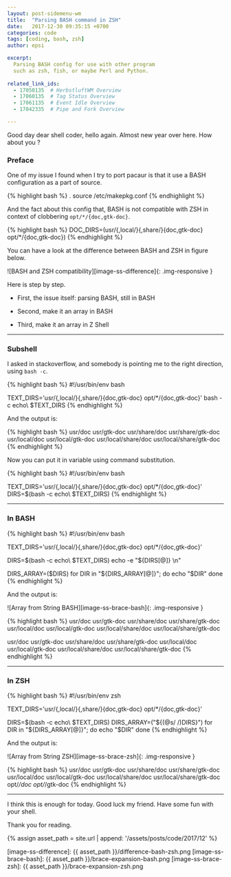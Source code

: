 ```yaml
---
layout: post-sidemenu-wm
title:  "Parsing BASH command in ZSH"
date:   2017-12-30 09:35:15 +0700
categories: code
tags: [coding, bash, zsh]
author: epsi

excerpt:
  Parsing BASH config for use with other program
  such as zsh, fish, or maybe Perl and Python.
  
related_link_ids: 
  - 17050135  # HerbstluftWM Overview
  - 17060135  # Tag Status Overview
  - 17061135  # Event Idle Overview
  - 17042335  # Pipe and Fork Overview

---
```


Good day dear shell coder, hello again.
Almost new year over here.
How about you ?

### Preface

One of my issue I found when I try to port pacaur is that it use a BASH configuration as a part of source.

{% highlight bash %}
. source /etc/makepkg.conf
{% endhighlight %}

And the fact about this config that, BASH is not compatible with ZSH in context of clobbering
<code>opt/*/{doc,gtk-doc}</code>.

{% highlight bash %}
DOC_DIRS=(usr/{,local/}{,share/}{doc,gtk-doc} opt/*/{doc,gtk-doc})
{% endhighlight %}

You can have a look at the difference between BASH and ZSH in figure below.

![BASH and ZSH compatibility][image-ss-difference]{: .img-responsive }

Here is step by step.

*	First, the issue itself: parsing BASH, still in BASH

*	Second, make it an array in BASH

*	Third, make it an array in Z Shell

-- -- --

### Subshell

I asked in stackoverflow,
and somebody is pointing me to the right direction,
using <code>bash -c</code>.

{% highlight bash %} 
#!/usr/bin/env bash

TEXT_DIRS='usr/{,local/}{,share/}{doc,gtk-doc} opt/*/{doc,gtk-doc}'
bash -c echo\ $TEXT_DIRS
{% endhighlight %}

And the output is:

{% highlight bash %} 
usr/doc usr/gtk-doc usr/share/doc usr/share/gtk-doc usr/local/doc usr/local/gtk-doc usr/local/share/doc usr/local/share/gtk-doc
{% endhighlight %}

Now you can put it in variable using command substitution.

{% highlight bash %} 
#!/usr/bin/env bash

TEXT_DIRS='usr/{,local/}{,share/}{doc,gtk-doc} opt/*/{doc,gtk-doc}'
DIRS=$(bash -c echo\ $TEXT_DIRS)
{% endhighlight %}

-- -- --

### In BASH

{% highlight bash %} 
#!/usr/bin/env bash

TEXT_DIRS='usr/{,local/}{,share/}{doc,gtk-doc} opt/*/{doc,gtk-doc}'

DIRS=$(bash -c echo\ $TEXT_DIRS)
echo -e "${DIRS[@]} \n"

DIRS_ARRAY=($DIRS)
for DIR in "${DIRS_ARRAY[@]}"; do 
  echo "$DIR"
done
{% endhighlight %}

And the output is:

![Array from String BASH][image-ss-brace-bash]{: .img-responsive }

{% highlight bash %} 
usr/doc usr/gtk-doc usr/share/doc usr/share/gtk-doc usr/local/doc usr/local/gtk-doc usr/local/share/doc usr/local/share/gtk-doc 

usr/doc
usr/gtk-doc
usr/share/doc
usr/share/gtk-doc
usr/local/doc
usr/local/gtk-doc
usr/local/share/doc
usr/local/share/gtk-doc
{% endhighlight %}

-- -- --

### In ZSH

{% highlight bash %} 
#!/usr/bin/env zsh

TEXT_DIRS='usr/{,local/}{,share/}{doc,gtk-doc} opt/*/{doc,gtk-doc}'

DIRS=$(bash -c echo\ $TEXT_DIRS)
DIRS_ARRAY=("${(@s/ /)DIRS}") 
for DIR in "${DIRS_ARRAY[@]}"; do 
  echo "$DIR"
done
{% endhighlight %}

And the output is:

![Array from String ZSH][image-ss-brace-zsh]{: .img-responsive }

{% highlight bash %} 
usr/doc
usr/gtk-doc
usr/share/doc
usr/share/gtk-doc
usr/local/doc
usr/local/gtk-doc
usr/local/share/doc
usr/local/share/gtk-doc
opt/*/doc
opt/*/gtk-doc
{% endhighlight %}

-- -- --

I think this is enough for today.
Good luck my friend.
Have some fun with your shell.

Thank you for reading.

[//]: <> ( -- -- -- links below -- -- -- )
{% assign asset_path = site.url | append: '/assets/posts/code/2017/12' %}

[image-ss-difference]: {{ asset_path }}/difference-bash-zsh.png
[image-ss-brace-bash]: {{ asset_path }}/brace-expansion-bash.png
[image-ss-brace-zsh]:  {{ asset_path }}/brace-expansion-zsh.png
